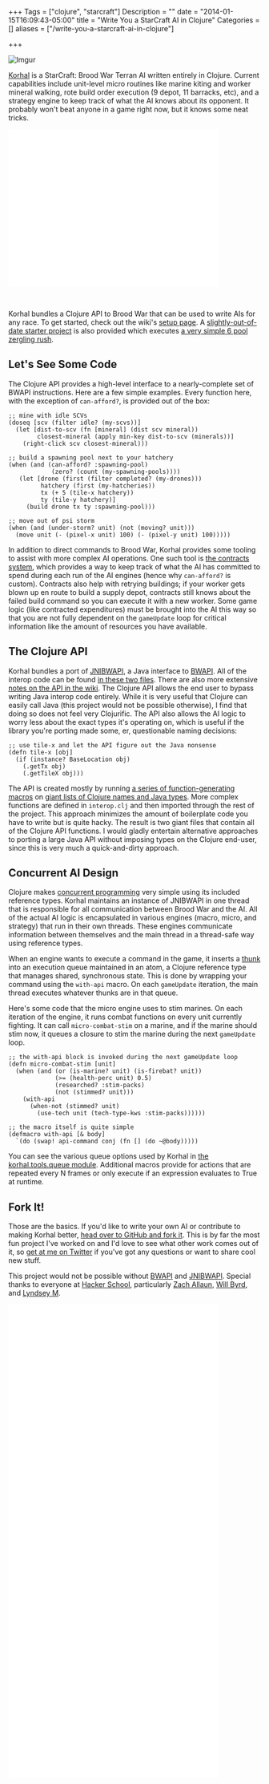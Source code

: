 +++
Tags = ["clojure", "starcraft"]
Description = ""
date = "2014-01-15T16:09:43-05:00"
title = "Write You a StarCraft AI in Clojure"
Categories = []
aliases = ["/write-you-a-starcraft-ai-in-clojure"]

+++

![Imgur](http://i.imgur.com/30gTwDW.png)

<a href="https://github.com/thieman/korhal">Korhal</a> is a StarCraft: Brood War Terran AI written entirely in Clojure. Current capabilities include unit-level micro routines like marine kiting and worker mineral walking, rote build order execution (9 depot, 11 barracks, etc), and a strategy engine to keep track of what the AI knows about its opponent. It probably won't beat anyone in a game right now, but it knows some neat tricks.

<iframe width="420" height="315" src="//www.youtube.com/embed/opuMbeqU0TI" frameborder="0" allowfullscreen></iframe>

&nbsp;

Korhal bundles a Clojure API to Brood War that can be used to write AIs for any race. To get started, check out the wiki's <a href="https://github.com/thieman/korhal/wiki/VM-Setup">setup page</a>. A <a href="https://github.com/thieman/korhal-starter">slightly-out-of-date starter project</a> is also provided which executes <a href="https://github.com/thieman/korhal-starter/blob/master/src/korhal/core.clj#L47">a very simple 6 pool zergling rush</a>.

## Let's See Some Code

The Clojure API provides a high-level interface to a nearly-complete set of BWAPI instructions. Here are a few simple examples. Every function here, with the exception of <code>can-afford?</code>, is provided out of the box:

```
;; mine with idle SCVs
(doseq [scv (filter idle? (my-scvs))]
  (let [dist-to-scv (fn [mineral] (dist scv mineral))
        closest-mineral (apply min-key dist-to-scv (minerals))]
    (right-click scv closest-mineral)))

;; build a spawning pool next to your hatchery
(when (and (can-afford? :spawning-pool)
            (zero? (count (my-spawning-pools))))
   (let [drone (first (filter completed? (my-drones)))
         hatchery (first (my-hatcheries))
         tx (+ 5 (tile-x hatchery))
         ty (tile-y hatchery)]
     (build drone tx ty :spawning-pool)))

;; move out of psi storm
(when (and (under-storm? unit) (not (moving? unit)))
  (move unit (- (pixel-x unit) 100) (- (pixel-y unit) 100)))))
```

In addition to direct commands to Brood War, Korhal provides some tooling to assist with more complex AI operations. One such tool is <a href="https://github.com/thieman/korhal/blob/master/src/korhal/tools/contract.clj">the contracts system</a>, which provides a way to keep track of what the AI has committed to spend during each run of the AI engines (hence why <code>can-afford?</code> is custom). Contracts also help with retrying buildings; if your worker gets blown up en route to build a supply depot, contracts still knows about the failed build command so you can execute it with a new worker. Some game logic (like contracted expenditures) must be brought into the AI this way so that you are not fully dependent on the <code>gameUpdate</code> loop for critical information like the amount of resources you have available.

## The Clojure API

Korhal bundles a port of <a href="https://code.google.com/p/jnibwapi/">JNIBWAPI</a>, a Java interface to <a href="https://code.google.com/p/bwapi/">BWAPI</a>. All of the interop code can be found <a href="https://github.com/thieman/korhal/tree/master/src/korhal/interop">in these two files</a>. There are also more extensive <a href="https://github.com/thieman/korhal/wiki/The-Clojure-API">notes on the API in the wiki</a>. The Clojure API allows the end user to bypass writing Java interop code entirely. While it is very useful that Clojure can easily call Java (this project would not be possible otherwise), I find that doing so does not feel very Clojurific. The API also allows the AI logic to worry less about the exact types it's operating on, which is useful if the library you're porting made some, er, questionable naming decisions:

```
;; use tile-x and let the API figure out the Java nonsense
(defn tile-x [obj]
  (if (instance? BaseLocation obj)
    (.getTx obj)
    (.getTileX obj)))
```

The API is created mostly by running <a href="https://github.com/thieman/korhal/blob/master/src/korhal/interop/interop.clj#L46">a series of function-generating macros</a> on <a href="https://github.com/thieman/korhal/blob/master/src/korhal/interop/interop_types.clj">giant lists of Clojure names and Java types</a>. More complex functions are defined in <code>interop.clj</code> and then imported through the rest of the project. This approach minimizes the amount of boilerplate code you have to write but is quite hacky. The result is two giant files that contain all of the Clojure API functions. I would gladly entertain alternative approaches to porting a large Java API without imposing types on the Clojure end-user, since this is very much a quick-and-dirty approach.

## Concurrent AI Design
Clojure makes <a href="http://clojure.org/concurrent_programming">concurrent programming</a> very simple using its included reference types. Korhal maintains an instance of JNIBWAPI in one thread that is responsible for all communication between Brood War and the AI. All of the actual AI logic is encapsulated in various engines (macro, micro, and strategy) that run in their own threads. These engines communicate information between themselves and the main thread in a thread-safe way using reference types.

When an engine wants to execute a command in the game, it inserts a <a href="http://en.wikipedia.org/wiki/Thunk_(functional_programming)">thunk</a> into an execution queue maintained in an atom, a Clojure reference type that manages shared, synchronous state. This is done by wrapping your command using the <code>with-api</code> macro. On each <code>gameUpdate</code> iteration, the main thread executes whatever thunks are in that queue.

Here's some code that the micro engine uses to stim marines. On each iteration of the engine, it runs combat functions on every unit currently fighting. It can call <code>micro-combat-stim</code> on a marine, and if the marine should stim now, it queues a closure to stim the marine during the next <code>gameUpdate</code> loop.

```
;; the with-api block is invoked during the next gameUpdate loop
(defn micro-combat-stim [unit]
  (when (and (or (is-marine? unit) (is-firebat? unit))
             (>= (health-perc unit) 0.5)
             (researched? :stim-packs)
             (not (stimmed? unit)))
    (with-api
      (when-not (stimmed? unit)
        (use-tech unit (tech-type-kws :stim-packs))))))

;; the macro itself is quite simple
(defmacro with-api [& body]
  `(do (swap! api-command conj (fn [] (do ~@body)))))
```

You can see the various queue options used by Korhal in <a href="https://github.com/thieman/korhal/blob/master/src/korhal/tools/queue.clj">the korhal.tools.queue module</a>. Additional macros provide for actions that are repeated every N frames or only execute if an expression evaluates to True at runtime.

## Fork It!

Those are the basics. If you'd like to write your own AI or contribute to making Korhal better, <a href="https://github.com/thieman/korhal">head over to GitHub and fork it</a>. This is by far the most fun project I've worked on and I'd love to see what other work comes out of it, so <a href="https://twitter.com/thieman">get at me on Twitter</a> if you've got any questions or want to share cool new stuff.

This project would not be possible without <a href="https://code.google.com/p/bwapi/">BWAPI</a> and <a href="https://code.google.com/p/jnibwapi/">JNIBWAPI</a>. Special thanks to everyone at <a href="https://www.hackerschool.com/">Hacker School</a>, particularly <a href="https://github.com/zachallaun">Zach Allaun</a>, <a href="http://webyrd.net/">Will Byrd</a>, and <a href="https://github.com/Apophenia">Lyndsey M</a>.

<iframe width="420" height="315" src="//www.youtube.com/embed/dLX-cETVdyM" frameborder="0" allowfullscreen></iframe>

<iframe width="420" height="315" src="//www.youtube.com/embed/qYkhnUEt310" frameborder="0" allowfullscreen></iframe>

<iframe width="420" height="315" src="//www.youtube.com/embed/LnIq5zx1jqw" frameborder="0" allowfullscreen></iframe>
